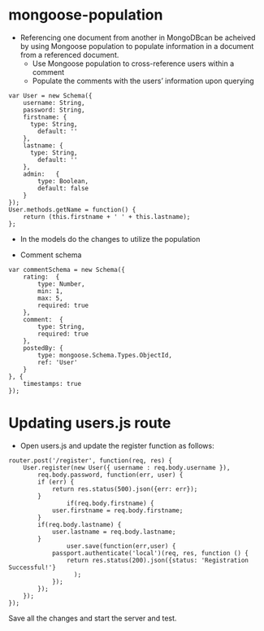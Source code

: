 # mongoose-population
* Referencing one document from another in MongoDBcan be acheived by using Mongoose population   to populate information in a document from a referenced document. 
  - Use Mongoose population to cross-reference users within a comment
  - Populate the comments with the users’ information upon querying

````
var User = new Schema({
    username: String,
    password: String,
    firstname: {
      type: String,
        default: ''
    },
    lastname: {
      type: String,
        default: ''
    },
    admin:   {
        type: Boolean,
        default: false
    }
});
User.methods.getName = function() {
    return (this.firstname + ' ' + this.lastname);
};
````
- In the models do the changes to utilize the population
* Comment schema
````
var commentSchema = new Schema({
    rating:  {
        type: Number,
        min: 1,
        max: 5,
        required: true
    },
    comment:  {
        type: String,
        required: true
    },
    postedBy: {
        type: mongoose.Schema.Types.ObjectId,
        ref: 'User'
    }
}, {
    timestamps: true
});
````
# Updating users.js route
- Open users.js and update the register function as follows:
````
router.post('/register', function(req, res) {
    User.register(new User({ username : req.body.username }),
        req.body.password, function(err, user) {
        if (err) {
            return res.status(500).json({err: err});
        }
                if(req.body.firstname) {
            user.firstname = req.body.firstname;
        }
        if(req.body.lastname) {
            user.lastname = req.body.lastname;
        }
                user.save(function(err,user) {
            passport.authenticate('local')(req, res, function () {
                return res.status(200).json({status: 'Registration Successful!'}
                  );
            });
        });
    });
});
````
Save all the changes and start the server and test.